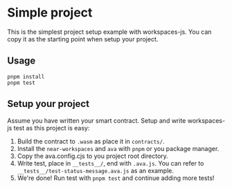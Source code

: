 # Simple project

This is the simplest project setup example with workspaces-js. You can copy it as the starting point when setup your project. 

## Usage
```
pnpm install
pnpm test
```

## Setup your project

Assume you have written your smart contract. Setup and write workspaces-js test as this project is easy:

1. Build the contract to `.wasm` as place it in `contracts/`.
2. Install the `near-workspaces` and `ava` with `pnpm` or you package manager.
3. Copy the ava.config.cjs to you project root directory.
4. Write test, place in `__tests__/`, end with `.ava.js`. You can refer to `__tests__/test-status-message.ava.js` as an example.
5. We're done! Run test with `pnpm test` and continue adding more tests!